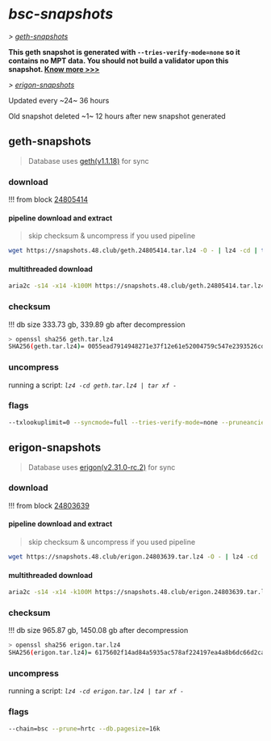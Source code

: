 # *bsc-snapshots*


*\> [geth-snapshots](#geth-snapshots)*

**This geth snapshot is generated with `--tries-verify-mode=none` so it contains no MPT data. You should not build a validator upon this snapshot. [Know more >>>](https://github.com/bnb-chain/bsc/pull/926)**

*\> [erigon-snapshots](#erigon-snapshots)*

Updated every ~24~ 36 hours

Old snapshot deleted ~1~ 12 hours after new snapshot generated

## geth-snapshots


> Database uses [geth(v1.1.18)](https://github.com/bnb-chain/bsc/releases/tag/v1.1.18) for sync


### download

<!-- begin_geth -->

!!! from block [24805414](https://bscscan.com/block/24805414)

#### pipeline download and extract
> skip checksum & uncompress if you used pipeline
```bash
wget https://snapshots.48.club/geth.24805414.tar.lz4 -O - | lz4 -cd | tar xf -
```

#### multithreaded download

```bash
aria2c -s14 -x14 -k100M https://snapshots.48.club/geth.24805414.tar.lz4 -o geth.tar.lz4
```


### checksum

!!! db size 333.73 gb, 339.89 gb after decompression
```bash
> openssl sha256 geth.tar.lz4
SHA256(geth.tar.lz4)= 0055ead7914948271e37f12e61e52004759c547e2393526cd957176d04ddfdf2
```

<!-- end_geth -->

### uncompress


running a script: _`lz4 -cd geth.tar.lz4 | tar xf -`_


### flags


```bash
--txlookuplimit=0 --syncmode=full --tries-verify-mode=none --pruneancient=true --diffblock=5000
```


## erigon-snapshots


> Database uses [erigon(v2.31.0-rc.2)](https://github.com/ledgerwatch/erigon/releases/tag/v2.31.0-rc.2) for sync


### download

<!-- begin_erigon -->

!!! from block [24803639](https://bscscan.com/block/24803639)

#### pipeline download and extract
> skip checksum & uncompress if you used pipeline
```bash
wget https://snapshots.48.club/erigon.24803639.tar.lz4 -O - | lz4 -cd | tar xf -
```

#### multithreaded download

```bash
aria2c -s14 -x14 -k100M https://snapshots.48.club/erigon.24803639.tar.lz4 -o erigon.tar.lz4
```


### checksum

!!! db size 965.87 gb, 1450.08 gb after decompression
```bash
> openssl sha256 erigon.tar.lz4
SHA256(erigon.tar.lz4)= 6175602f14ad84a5935ac578af224197ea4a8b6dc66d2ca0e1926812feefeb58
```

<!-- end_erigon -->


### uncompress


running a script: _`lz4 -cd erigon.tar.lz4 | tar xf -`_


### flags


```bash
--chain=bsc --prune=hrtc --db.pagesize=16k
```
